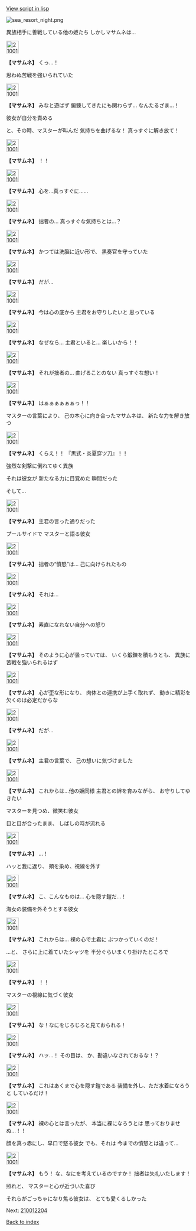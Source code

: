 [View script in lisp](../scripts/210012203.txt)

![sea_resort_night.png](../images/backgrounds/sea_resort_night.png)

異族相手に善戦している他の姫たち
しかしマサムネは…

<img src="../images/units/2100121.png" alt="2100121.png" height="34"/>

**【マサムネ】**
くっ…！

思わぬ苦戦を強いられていた

<img src="../images/units/2100121.png" alt="2100121.png" height="34"/>

**【マサムネ】**
みなと遊ばず
鍛錬してきたにも関わらず…
なんたるざま…！

彼女が自分を責める

と、その時、マスターが叫んだ
気持ちを曲げるな！
真っすぐに解き放て！

<img src="../images/units/2100121.png" alt="2100121.png" height="34"/>

**【マサムネ】**
！！

<img src="../images/units/2100121.png" alt="2100121.png" height="34"/>

**【マサムネ】**
心を…真っすぐに……

<img src="../images/units/2100121.png" alt="2100121.png" height="34"/>

**【マサムネ】**
拙者の…
真っすぐな気持ちとは…？

<img src="../images/units/2100121.png" alt="2100121.png" height="34"/>

**【マサムネ】**
かつては洗脳に近い形で、
黒奏官を守っていた

<img src="../images/units/2100121.png" alt="2100121.png" height="34"/>

**【マサムネ】**
だが…

<img src="../images/units/2100121.png" alt="2100121.png" height="34"/>

**【マサムネ】**
今は心の底から
主君をお守りしたいと
思っている

<img src="../images/units/2100121.png" alt="2100121.png" height="34"/>

**【マサムネ】**
なぜなら…
主君といると…
楽しいから！！

<img src="../images/units/2100121.png" alt="2100121.png" height="34"/>

**【マサムネ】**
それが拙者の…
曲げることのない
真っすぐな想い！

<img src="../images/units/2100121.png" alt="2100121.png" height="34"/>

**【マサムネ】**
はぁぁぁぁぁぁっ！！

マスターの言葉により、
己の本心に向き合ったマサムネは、
新たな力を解き放つ

<img src="../images/units/2100121.png" alt="2100121.png" height="34"/>

**【マサムネ】**
くらえ！！
『黒式・炎夏穿ツ刀』！！

強烈な剣撃に倒れてゆく異族

それは彼女が
新たなる力に目覚めた
瞬間だった

そして…

<img src="../images/units/2100121.png" alt="2100121.png" height="34"/>

**【マサムネ】**
主君の言った通りだった

プールサイドで
マスターと語る彼女

<img src="../images/units/2100121.png" alt="2100121.png" height="34"/>

**【マサムネ】**
拙者の“憤怒”は…
己に向けられたもの

<img src="../images/units/2100121.png" alt="2100121.png" height="34"/>

**【マサムネ】**
それは…

<img src="../images/units/2100121.png" alt="2100121.png" height="34"/>

**【マサムネ】**
素直になれない自分への怒り

<img src="../images/units/2100121.png" alt="2100121.png" height="34"/>

**【マサムネ】**
そのように心が曇っていては、
いくら鍛錬を積もうとも、
異族に苦戦を強いられるはず

<img src="../images/units/2100121.png" alt="2100121.png" height="34"/>

**【マサムネ】**
心が歪な形になり、
肉体との連携が上手く取れず、
動きに精彩を欠くのは必定だからな

<img src="../images/units/2100121.png" alt="2100121.png" height="34"/>

**【マサムネ】**
だが…

<img src="../images/units/2100121.png" alt="2100121.png" height="34"/>

**【マサムネ】**
主君の言葉で、
己の想いに気づけました

<img src="../images/units/2100121.png" alt="2100121.png" height="34"/>

**【マサムネ】**
これからは…他の姫同様
主君との絆を育みながら、
お守りしてゆきたい

マスターを見つめ、微笑む彼女

目と目が合ったまま、
しばしの時が流れる

<img src="../images/units/2100121.png" alt="2100121.png" height="34"/>

**【マサムネ】**
…！

ハッと我に返り、
頬を染め、視線を外す

<img src="../images/units/2100121.png" alt="2100121.png" height="34"/>

**【マサムネ】**
こ、こんなものは…
心を隠す鎧だ…！

海女の装備を外そうとする彼女

<img src="../images/units/2100121.png" alt="2100121.png" height="34"/>

**【マサムネ】**
これからは…
裸の心で主君に
ぶつかっていくのだ！

…と、
さらに上に着ていたシャツを
半分ぐらいまくり掛けたところで

<img src="../images/units/2100121.png" alt="2100121.png" height="34"/>

**【マサムネ】**
！！

マスターの視線に気づく彼女

<img src="../images/units/2100121.png" alt="2100121.png" height="34"/>

**【マサムネ】**
な！なにをじろじろと見ておられる！

<img src="../images/units/2100121.png" alt="2100121.png" height="34"/>

**【マサムネ】**
ハッ…！
その目は、
か、勘違いなされておるな！？

<img src="../images/units/2100121.png" alt="2100121.png" height="34"/>

**【マサムネ】**
これはあくまで心を隠す鎧である
装備を外し、ただ水着になろうと
しているだけ！

<img src="../images/units/2100121.png" alt="2100121.png" height="34"/>

**【マサムネ】**
裸の心とは言ったが、
本当に裸になろうとは
思っておりませぬ…！！

顔を真っ赤にし、早口で怒る彼女
でも、それは
今までの憤怒とは違って…

<img src="../images/units/2100121.png" alt="2100121.png" height="34"/>

**【マサムネ】**
もう！
な、なにを考えているのですか！
拙者は失礼いたします！

照れと、
マスターと心が近づいた喜び

それらがごっちゃになり焦る彼女は、
とても愛くるしかった


Next: [210012204](210012204.md)

[Back to index](index.md)
